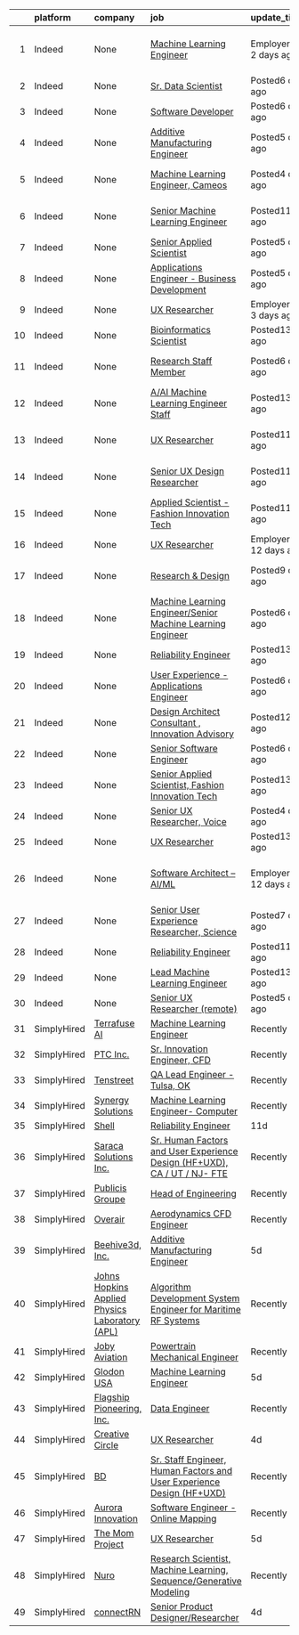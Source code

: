 

|    | platform    | company                                                | job                                                                                                                                                                                                               | update_time                | location                                      |
|---:|:------------|:-------------------------------------------------------|:------------------------------------------------------------------------------------------------------------------------------------------------------------------------------------------------------------------|:---------------------------|:----------------------------------------------|
|  1 | Indeed      | None                                                   | [Machine Learning Engineer](https://www.indeed.com/rc/clk?jk=c6fa6c1344db67a3&fccid=a65646b69e1c184f&vjs=3)                                                                                                       | EmployerActive 2 days ago  | Sunnyvale, CA 94085 (East Murphy area)•Remote |
|  2 | Indeed      | None                                                   | [Sr. Data Scientist](https://www.indeed.com/rc/clk?jk=7002a4610aa0118a&fccid=57bfaeeebbfa60e0&vjs=3)                                                                                                              | Posted6 days ago           | Huntsville, AL 35806                          |
|  3 | Indeed      | None                                                   | [Software Developer](https://www.indeed.com/rc/clk?jk=3a1c811f1eeac954&fccid=57bfaeeebbfa60e0&vjs=3)                                                                                                              | Posted6 days ago           | Huntsville, AL                                |
|  4 | Indeed      | None                                                   | [Additive Manufacturing Engineer](https://www.indeed.com/rc/clk?jk=a0f2edbe66b9adec&fccid=77a7e92195cf55dc&vjs=3)                                                                                                 | Posted5 days ago           | Denver, CO                                    |
|  5 | Indeed      | None                                                   | [Machine Learning Engineer, Cameos](https://www.indeed.com/rc/clk?jk=c5a41f628737bed6&fccid=f368300325e8e8bc&vjs=3)                                                                                               | Posted4 days ago           | Los Angeles, CA 90291 (Venice area)           |
|  6 | Indeed      | None                                                   | [Senior Machine Learning Engineer](https://www.indeed.com/rc/clk?jk=cac9f4f6de1851e5&fccid=22489c4990c80a96&vjs=3)                                                                                                | Posted11 days ago          | Cambridge, MA 02142 (Kendall Square area)     |
|  7 | Indeed      | None                                                   | [Senior Applied Scientist](https://www.indeed.com/rc/clk?jk=d9143879c7f2f282&fccid=734cb5a01ee60f80&vjs=3)                                                                                                        | Posted5 days ago           | Bellevue, WA                                  |
|  8 | Indeed      | None                                                   | [Applications Engineer - Business Development](https://www.indeed.com/rc/clk?jk=9459156fb44cab13&fccid=8e0192a48bd27a99&vjs=3)                                                                                    | Posted5 days ago           | Somerville, MA                                |
|  9 | Indeed      | None                                                   | [UX Researcher](https://www.indeed.com/company/Millennium-Consulting/jobs/Ux-Researcher-db7d44fca74f34fd?fccid=b9256865ee42d428&vjs=3)                                                                            | EmployerActive 3 days ago  | Boston, MA•Remote                             |
| 10 | Indeed      | None                                                   | [Bioinformatics Scientist](https://www.indeed.com/rc/clk?jk=430ad4efbe67f807&fccid=c2aed722996a4145&vjs=3)                                                                                                        | Posted13 days ago          | Emeryville, CA                                |
| 11 | Indeed      | None                                                   | [Research Staff Member](https://www.indeed.com/rc/clk?jk=58f14c8a8647c681&fccid=de71a49b535e21cb&vjs=3)                                                                                                           | Posted6 days ago           | Cambridge, MA 02138 (West Cambridge area)     |
| 12 | Indeed      | None                                                   | [A/AI Machine Learning Engineer Staff](https://www.indeed.com/rc/clk?jk=9f0b49e983f29bf8&fccid=aeb15e43a6800b9d&vjs=3)                                                                                            | Posted13 days ago          | Sunnyvale, CA 94089 (Lakewood area)           |
| 13 | Indeed      | None                                                   | [UX Researcher](https://www.indeed.com/rc/clk?jk=dac359a9bf25511a&fccid=c8100afc42779772&vjs=3)                                                                                                                   | Posted11 days ago          | San Francisco, CA (Outer Mission area)        |
| 14 | Indeed      | None                                                   | [Senior UX Design Researcher](https://www.indeed.com/rc/clk?jk=a1e9cc78b0302ecc&fccid=595d42593839d3a2&vjs=3)                                                                                                     | Posted11 days ago          | Maplewood, MN•Temporarily Remote              |
| 15 | Indeed      | None                                                   | [Applied Scientist - Fashion Innovation Tech](https://www.indeed.com/rc/clk?jk=62fd9b76cfb14f35&fccid=fe2d21eef233e94a&vjs=3)                                                                                     | Posted11 days ago          | Santa Monica, CA 90404 (Mid-City area)        |
| 16 | Indeed      | None                                                   | [UX Researcher](https://www.indeed.com/company/Curology/jobs/Ux-Researcher-d47f6ef37756ecf1?fccid=544af407da89bfb9&vjs=3)                                                                                         | EmployerActive 12 days ago | Remote                                        |
| 17 | Indeed      | None                                                   | [Research & Design](https://www.indeed.com/rc/clk?jk=eaf383340d04035b&fccid=de71a49b535e21cb&vjs=3)                                                                                                               | Posted9 days ago           | San Jose, CA 95101 (North Valley area)        |
| 18 | Indeed      | None                                                   | [Machine Learning Engineer/Senior Machine Learning Engineer](https://www.indeed.com/company/Calico/jobs/Machine-Learning-Engineer-Senior-Machine-Learning-Engineer-f268b98dae3b4a2f?fccid=f0b8874348a33561&vjs=3) | Posted6 days ago           | South San Francisco, CA+1 location            |
| 19 | Indeed      | None                                                   | [Reliability Engineer](https://www.indeed.com/rc/clk?jk=f407844bd9cc89e9&fccid=75929a410097a9db&vjs=3)                                                                                                            | Posted13 days ago          | Carrollton, KY 41008                          |
| 20 | Indeed      | None                                                   | [User Experience - Applications Engineer](https://www.indeed.com/rc/clk?jk=3094eb674b0908d4&fccid=aaf3b433897ea465&vjs=3)                                                                                         | Posted6 days ago           | Apple Valley, CA 92307                        |
| 21 | Indeed      | None                                                   | [Design Architect Consultant , Innovation Advisory](https://www.indeed.com/rc/clk?jk=95c0f5c58bb708ed&fccid=fe2d21eef233e94a&vjs=3)                                                                               | Posted12 days ago          | United States                                 |
| 22 | Indeed      | None                                                   | [Senior Software Engineer](https://www.indeed.com/rc/clk?jk=0864e08b9e0806cb&fccid=551be327cb32e744&vjs=3)                                                                                                        | Posted6 days ago           | Cambridge, MA                                 |
| 23 | Indeed      | None                                                   | [Senior Applied Scientist, Fashion Innovation Tech](https://www.indeed.com/rc/clk?jk=44ef402575108ab5&fccid=fe2d21eef233e94a&vjs=3)                                                                               | Posted13 days ago          | Santa Monica, CA 90404 (Mid-City area)        |
| 24 | Indeed      | None                                                   | [Senior UX Researcher, Voice](https://www.indeed.com/rc/clk?jk=eb5b7f1fd5ce49e7&fccid=f7f27aafffbc37a6&vjs=3)                                                                                                     | Posted4 days ago           | San Jose, CA                                  |
| 25 | Indeed      | None                                                   | [UX Researcher](https://www.indeed.com/rc/clk?jk=8dd39a43a79da583&fccid=ad3f1759d3ff042b&vjs=3)                                                                                                                   | Posted13 days ago          | San Francisco, CA                             |
| 26 | Indeed      | None                                                   | [Software Architect – AI/ML](https://www.indeed.com/rc/clk?jk=bc9ab3efb2e2b32a&fccid=a65646b69e1c184f&vjs=3)                                                                                                      | EmployerActive 12 days ago | Sunnyvale, CA 94085 (East Murphy area)•Remote |
| 27 | Indeed      | None                                                   | [Senior User Experience Researcher, Science](https://www.indeed.com/rc/clk?jk=c9672fa910e5848a&fccid=ad5cd49e0f99383f&vjs=3)                                                                                      | Posted7 days ago           | California•Remote                             |
| 28 | Indeed      | None                                                   | [Reliability Engineer](https://www.indeed.com/rc/clk?jk=dcbe11f2d121b7bc&fccid=167aa4ca2fe7d8e6&vjs=3)                                                                                                            | Posted11 days ago          | Deer Park, TX 77536                           |
| 29 | Indeed      | None                                                   | [Lead Machine Learning Engineer](https://www.indeed.com/rc/clk?jk=dbe9258bbd542ce9&fccid=1810e5ba987b8f8b&vjs=3)                                                                                                  | Posted13 days ago          | New York, NY•Remote                           |
| 30 | Indeed      | None                                                   | [Senior UX Researcher (remote)](https://www.indeed.com/rc/clk?jk=e4ad6397c705e7bd&fccid=7707621c92754acd&vjs=3)                                                                                                   | Posted5 days ago           | Seattle, WA+12 locations•Remote               |
| 31 | SimplyHired | [Terrafuse AI](None)                                   | [Machine Learning Engineer](https://www.simplyhired.com/job/c3bBdkeI-nl0D7Kw3IYi6esYB7vEiVuk692hKkTesHh2neeNdzajLg?q=generative+engineer)                                                                         | Recently                   | San Francisco, CA                             |
| 32 | SimplyHired | [PTC Inc.](None)                                       | [Sr. Innovation Engineer, CFD](https://www.simplyhired.com/job/9FoxNJ9ytFBnnrM3b0gw5Qy83lv-8y0BtJde7ND8z2amv3Wba_-z5Q?q=generative+engineer)                                                                      | Recently                   | United States                                 |
| 33 | SimplyHired | [Tenstreet](None)                                      | [QA Lead Engineer - Tulsa, OK](https://www.simplyhired.com/job/zFzPSeN27CFA-jrfFSjauQ3RfHkIr0VFTAksAQ46KVoTqBhRJ_dB1w?q=generative+engineer)                                                                      | Recently                   | Tulsa, OK                                     |
| 34 | SimplyHired | [Synergy Solutions](None)                              | [Machine Learning Engineer- Computer](https://www.simplyhired.com/job/rByBtyZq2RoxzM9i5EKWOGIv_r6jAkTCvnZ3nOdCaszlk4iTT2RM4A?q=generative+engineer)                                                               | Recently                   | San Francisco, CA                             |
| 35 | SimplyHired | [Shell](None)                                          | [Reliability Engineer](https://www.simplyhired.com/job/9_V1sLEem_7Udsrchv3c-UytjyT5BfXpq9YHgtun2aCslSeHcqMKSw?q=generative+engineer)                                                                              | 11d                        | Deer Park, TX                                 |
| 36 | SimplyHired | [Saraca Solutions Inc.](None)                          | [Sr. Human Factors and User Experience Design (HF+UXD), CA / UT / NJ- FTE](https://www.simplyhired.com/job/YVkXT4Zc9LPIxvl3al-zX8JZAYXPhFKJzNdazNB8Grgxg9WHOx5Q5g?q=generative+engineer)                          | Recently                   | Brea, CA                                      |
| 37 | SimplyHired | [Publicis Groupe](None)                                | [Head of Engineering](https://www.simplyhired.com/job/1yl7tEVuH01fIcOYOLhahGIekqgphPm0ude8IiIs0OOMLUSPI0DHqA?q=generative+engineer)                                                                               | Recently                   | Boston, MA                                    |
| 38 | SimplyHired | [Overair](None)                                        | [Aerodynamics CFD Engineer](https://www.simplyhired.com/job/EoJJypUdidd6kTzoLOuNUGtj02OCR4DJz7MO3EKvuEPjdLVS2JC_fQ?q=generative+engineer)                                                                         | Recently                   | Santa Ana, CA                                 |
| 39 | SimplyHired | [Beehive3d, Inc.](None)                                | [Additive Manufacturing Engineer](https://www.simplyhired.com/job/rRaM257eh5v8Fnghenzn523OuPiJLZYEM-M6DGgS4qPHuqZDQCCYmQ?q=generative+engineer)                                                                   | 5d                         | Denver, CO                                    |
| 40 | SimplyHired | [Johns Hopkins Applied Physics Laboratory (APL)](None) | [Algorithm Development System Engineer for Maritime RF Systems](https://www.simplyhired.com/job/qk1dfH5MBADRsvVy9FZXZCyKkn6y4eUkYeNuDWBBDCl1gjngFNWQVA?q=generative+engineer)                                     | Recently                   | Laurel, MD                                    |
| 41 | SimplyHired | [Joby Aviation](None)                                  | [Powertrain Mechanical Engineer](https://www.simplyhired.com/job/VjP5ShB5JSDhc-7X-XElJCeaeW6VFb-rmFsDaN8BsQz1G1sG7lABuQ?q=generative+engineer)                                                                    | Recently                   | San Carlos, CA                                |
| 42 | SimplyHired | [Glodon USA](None)                                     | [Machine Learning Engineer](https://www.simplyhired.com/job/SgF6jz-vuMa0vjkjCGiy73dzNhLzxt0HMKT9usBkrzLcVgla5kpwXQ?q=generative+engineer)                                                                         | 5d                         | Sunnyvale, CA                                 |
| 43 | SimplyHired | [Flagship Pioneering, Inc.](None)                      | [Data Engineer](https://www.simplyhired.com/job/nRm53RDg5wfGaTmNDyP0wzNxkvnq9MEVA9uGNRPHsWsF2HykgNm5sA?q=generative+engineer)                                                                                     | Recently                   | Boston, MA                                    |
| 44 | SimplyHired | [Creative Circle](None)                                | [UX Researcher](https://www.simplyhired.com/job/SbbsQIoFnoH7kVD4-c7yf3GcuJoolKtAq7e8ae3qvD4PWILg6hw_8w?q=generative+engineer)                                                                                     | 4d                         | Menlo Park, CA                                |
| 45 | SimplyHired | [BD](None)                                             | [Sr. Staff Engineer, Human Factors and User Experience Design (HF+UXD)](https://www.simplyhired.com/job/atbhuls6M3HseNucVTVcRrE-QM0pj1J2fBJMI6enH-CRTdiBFs578w?q=generative+engineer)                             | Recently                   | Fairfield, IA                                 |
| 46 | SimplyHired | [Aurora Innovation](None)                              | [Software Engineer - Online Mapping](https://www.simplyhired.com/job/Jpw86CODnDpVuJ4YUkYfd7ufjPxFs8ySsQgmSOVRH5aRgKeEQdzSJg?q=generative+engineer)                                                                | Recently                   | Mountain View, CA +2 locations                |
| 47 | SimplyHired | [The Mom Project](None)                                | [UX Researcher](https://www.simplyhired.com/job/BpTl65GN89l89X_vHdUZwQ45I2dIA8S8JDeruW92bYPInmVgfY5Xog?q=generative+engineer)                                                                                     | 5d                         | Burlingame, CA                                |
| 48 | SimplyHired | [Nuro](None)                                           | [Research Scientist, Machine Learning, Sequence/Generative Modeling](https://www.simplyhired.com/job/Dy48x76hW3uK-zfgt1hmutvJfWBupsdmPi-LvWXPYZtWam_jO5XwaA?q=generative+engineer)                                | Recently                   | Mountain View, CA                             |
| 49 | SimplyHired | [connectRN](None)                                      | [Senior Product Designer/Researcher](https://www.simplyhired.com/job/xxmJ-pA9GKdxX92WV9yLH6e89uSPefgF8Mftux6GFxpJ6PT5ucnQYg?q=generative+engineer)                                                                | 4d                         | Waltham, MA                                   |